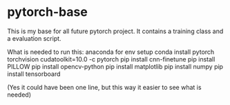 # pytorch-base
This is my base for all future pytorch project.
It contains a training class and a evaluation script.

What is needed to run this:
anaconda for env setup
conda install pytorch torchvision cudatoolkit=10.0 -c pytorch
pip install cnn-finetune
pip install PILLOW
pip install opencv-python
pip install matplotlib
pip install numpy
pip install tensorboard

(Yes it could have been one line, but this way it easier to see what is needed)
